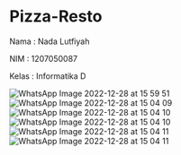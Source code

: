 # Pizza-Resto

<p>Nama : Nada Lutfiyah</p>
<p>NIM : 1207050087</p>
<p>Kelas : Informatika D</p>

![WhatsApp Image 2022-12-28 at 15 59 51](https://user-images.githubusercontent.com/83103988/209789237-15089e2a-ad88-4454-94ee-7724bcff1290.jpg)
![WhatsApp Image 2022-12-28 at 15 04 09](https://user-images.githubusercontent.com/83103988/209789254-8fe8385d-8f6f-4220-afa2-9443045dccdd.jpg)
![WhatsApp Image 2022-12-28 at 15 04 10](https://user-images.githubusercontent.com/83103988/209789271-a477881c-a772-4064-bcba-cd0b49626212.jpg)
![WhatsApp Image 2022-12-28 at 15 04 10](https://user-images.githubusercontent.com/83103988/209789287-e7e0a570-de78-4db6-b041-c5a1c48ff0c3.jpg)
![WhatsApp Image 2022-12-28 at 15 04 11](https://user-images.githubusercontent.com/83103988/209789308-d8223355-99b7-4dd5-8967-d6ef1b4b4642.jpg)
![WhatsApp Image 2022-12-28 at 15 04 11](https://user-images.githubusercontent.com/83103988/209789323-0b5dd47f-d674-4863-be76-214dd1f0bb44.jpg)


